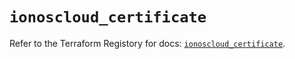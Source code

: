 # `ionoscloud_certificate`

Refer to the Terraform Registory for docs: [`ionoscloud_certificate`](https://registry.terraform.io/providers/ionos-cloud/ionoscloud/6.4.7/docs/resources/certificate).
